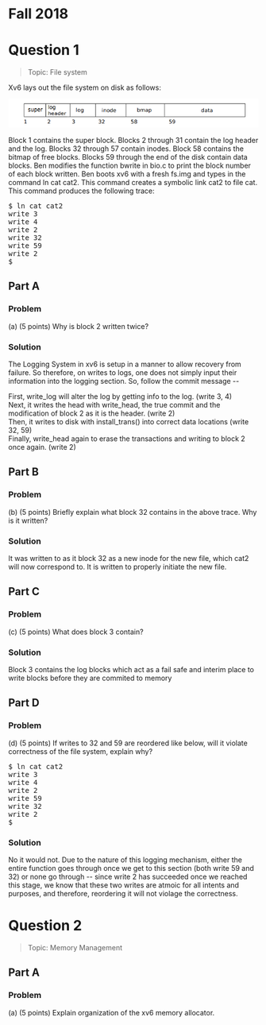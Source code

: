 # Fall 2018
# Question 1
> Topic: File system

Xv6 lays out the file system on disk as follows:

![Table Image](../img/W2017Final_Aqs.png)


Block 1 contains the super block. Blocks 2 through 31 contain the log header and the log.
Blocks 32 through 57 contain inodes. Block 58 contains the bitmap of free blocks. Blocks 59
through the end of the disk contain data blocks.
Ben modifies the function bwrite in bio.c to print the block number of each block written.
Ben boots xv6 with a fresh fs.img and types in the command ln cat cat2. This command creates
a symbolic link cat2 to file cat. This command produces the following trace:
<pre>
$ ln cat cat2
write 3
write 4
write 2
write 32
write 59
write 2
$
</pre>
## Part A
### Problem
(a) (5 points) Why is block 2 written twice?
### Solution
The Logging System in xv6 is setup in a manner to allow recovery from failure. So therefore, on writes to logs, one does not simply input their information into the logging section. So, follow the commit message -- 
  
First, write_log will alter the log by getting info to the log. (write 3, 4)  
Next, it writes the head with write_head, the true commit and the modification of block 2 as it is the header. (write 2)  
Then, it writes to disk with install_trans() into correct data locations (write 32, 59)  
Finally, write_head again to erase the transactions and writing to block 2 once again. (write 2)  

## Part B
### Problem
(b) (5 points) Briefly explain what block 32 contains in the above trace. Why is it written?

### Solution
It was written to as it block 32 as a new inode for the new file, which cat2 will now correspond to. It is written to properly initiate the new file.

## Part C
### Problem
(c) (5 points) What does block 3 contain?

### Solution
Block 3 contains the log blocks which act as a fail safe and interim place to write blocks before they are commited to memory

## Part D
### Problem
(d) (5 points) If writes to 32 and 59 are reordered like below, will it violate correctness of the
file system, explain why?

<pre>
$ ln cat cat2
write 3
write 4
write 2
write 59
write 32
write 2
$
</pre>
### Solution
No it would not. Due to the nature of this logging mechanism, either the entire function goes through once we get to this section (both write 59 and 32) or none go through -- since write 2 has succeeded once we reached this stage, we know that these two writes are atmoic for all intents and purposes, and therefore, reordering it will not violage the correctness.

# Question 2
> Topic: Memory Management

## Part A
### Problem
(a) (5 points) Explain organization of the xv6 memory allocator.

